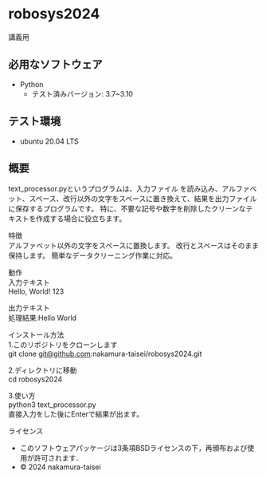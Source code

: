 # robosys2024
講義用

## 必用なソフトウェア
- Python
  - テスト済みバージョン: 3.7~3.10

## テスト環境
- ubuntu 20.04 LTS

## 概要  
text_processor.pyというプログラムは、入力ファイル を読み込み、アルファベット、スペース、改行以外の文字をスペースに置き換えて、結果を出力ファイルに保存するプログラムです。
特に、不要な記号や数字を削除したクリーンなテキストを作成する場合に役立ちます。　　

特徴  
アルファベット以外の文字をスペースに置換します。
改行とスペースはそのまま保持します。
簡単なデータクリーニング作業に対応。  

動作  
入力テキスト  
Hello, World! 123  

出力テキスト  
処理結果:Hello  World       
  

インストール方法  
1.このリポジトリをクローンします  
git clone git@github.com:nakamura-taisei/robosys2024.git  

2.ディレクトリに移動  
cd robosys2024  

3.使い方  
python3 text_processor.py  
直接入力をした後にEnterで結果が出ます。

ライセンス
- このソフトウェアパッケージは3条項BSDライセンスの下，再頒布および使用が許可されます．
- © 2024 nakamura-taisei
